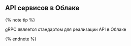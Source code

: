 ## API сервисов в Облаке

{% note tip %}

gRPC является стандартом для реализации API в Облаке

{% endnote %}
